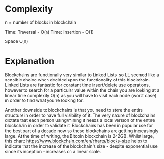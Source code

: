 # Complexity
n = number of blocks in blockchain

Time: Traversal - O(n)
Time: Insertion - O(1)

Space O(n)

# Explanation
Blockchains are functionally very similar to Linked Lists, so LL seemed like a sensible choice when decided upon the functionality of this blockchain. Linked Lists are fantastic for constant time insert/delete use operations, however to search for a particular value within the chain you are looking at a linear time complexity O(n) as you will have to visit each node (worst case) in order to find what you're looking for.

Another downside to blockchains is that you need to store the entire structure in order to have full visibility of it. The very nature of blockchains dictate that each person using/mining it needs a local version of the entire blockchain in order to validate it. Blockchains has been in popular use for the best part of a decade now so these blockchains are getting increasingly large. At the time of writing, the Bitcoin blockchain is 242GB. Whilst large, this chart: https://www.blockchain.com/en/charts/blocks-size helps to indicate that the increase of the blockchain's size - despite exponential use since its inception - increases on a linear scale.
